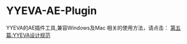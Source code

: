# YYEVA-AE-Plugin
YYEVA的AE插件工具,兼容Windows及Mac
相关的使用方法，请点击： [第五篇:YYEVA设计规范](https://github.com/yylive/YYEVA/blob/master/YYEVA%E8%AE%BE%E8%AE%A1%E8%A7%84%E8%8C%83.md)
